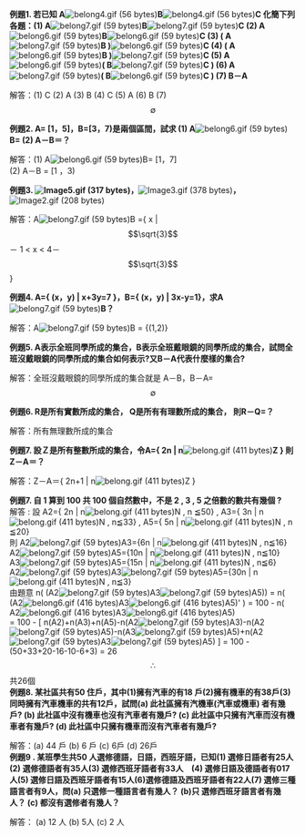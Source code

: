 **例題1. 若已知 A**![](https://market.cloud.edu.tw/content/senior/math/tn_t2/math_net/NUBCC/Course/chp1-1/belong4.gif "belong4.gif \(56 bytes\)")**B**![](https://market.cloud.edu.tw/content/senior/math/tn_t2/math_net/NUBCC/Course/chp1-1/belong4.gif "belong4.gif \(56 bytes\)")**C   化簡下列各題：\(1\)  A**![](https://market.cloud.edu.tw/content/senior/math/tn_t2/math_net/NUBCC/Course/chp1-1/belong7.gif "belong7.gif \(59 bytes\)")**B**![](https://market.cloud.edu.tw/content/senior/math/tn_t2/math_net/NUBCC/Course/chp1-1/belong7.gif "belong7.gif \(59 bytes\)")**C     \(2\)  A**![](https://market.cloud.edu.tw/content/senior/math/tn_t2/math_net/NUBCC/Course/chp1-1/belong6.gif "belong6.gif \(59 bytes\)")**B**![](https://market.cloud.edu.tw/content/senior/math/tn_t2/math_net/NUBCC/Course/chp1-1/belong6.gif "belong6.gif \(59 bytes\)")**C   \(3\)   \( A**![](https://market.cloud.edu.tw/content/senior/math/tn_t2/math_net/NUBCC/Course/chp1-1/belong7.gif "belong7.gif \(59 bytes\)")**B \)**![](https://market.cloud.edu.tw/content/senior/math/tn_t2/math_net/NUBCC/Course/chp1-1/belong6.gif "belong6.gif \(59 bytes\)")**C    \(4\)  \( A**![](https://market.cloud.edu.tw/content/senior/math/tn_t2/math_net/NUBCC/Course/chp1-1/belong6.gif "belong6.gif \(59 bytes\)")**B \)**![](https://market.cloud.edu.tw/content/senior/math/tn_t2/math_net/NUBCC/Course/chp1-1/belong7.gif "belong7.gif \(59 bytes\)")**C  \(5\)  A**![](https://market.cloud.edu.tw/content/senior/math/tn_t2/math_net/NUBCC/Course/chp1-1/belong6.gif "belong6.gif \(59 bytes\)")**\( B**![](https://market.cloud.edu.tw/content/senior/math/tn_t2/math_net/NUBCC/Course/chp1-1/belong7.gif "belong7.gif \(59 bytes\)")**C \)  \(6\) A**![](https://market.cloud.edu.tw/content/senior/math/tn_t2/math_net/NUBCC/Course/chp1-1/belong7.gif "belong7.gif \(59 bytes\)")**\( B**![](https://market.cloud.edu.tw/content/senior/math/tn_t2/math_net/NUBCC/Course/chp1-1/belong6.gif "belong6.gif \(59 bytes\)")**C \) \(7\) B－A**

解答：\(1\) C   \(2\) A     \(3\) B  \(4\) C    \(5\) A  \(6\)  B \(7\) $$\emptyset$$

**例題2. A= \[1，5\]，B=\[3，7\)是兩個區間，試求 \(1\) A**![](https://market.cloud.edu.tw/content/senior/math/tn_t2/math_net/NUBCC/Course/chp1-1/belong6.gif "belong6.gif \(59 bytes\)")**B=  \(2\) A－B＝？**

解答：\(1\) A![](https://market.cloud.edu.tw/content/senior/math/tn_t2/math_net/NUBCC/Course/chp1-1/belong6.gif "belong6.gif \(59 bytes\)")B= \[1，7\]  
            \(2\) A－B = \[1 ，3\)

**例題3. **![](https://market.cloud.edu.tw/content/senior/math/tn_t2/math_net/NUBCC/Course/chp1-1/Image5.gif "Image5.gif \(317 bytes\)")**，**![](https://market.cloud.edu.tw/content/senior/math/tn_t2/math_net/NUBCC/Course/chp1-1/Image3.gif "Image3.gif \(378 bytes\)")**，**![](https://market.cloud.edu.tw/content/senior/math/tn_t2/math_net/NUBCC/Course/chp1-1/Image2.gif "Image2.gif \(208 bytes\)")

解答：A![](https://market.cloud.edu.tw/content/senior/math/tn_t2/math_net/NUBCC/Course/chp1-1/belong7.gif "belong7.gif \(59 bytes\)")B ={ x \|  $$\sqrt{3}$$ － 1 &lt; x &lt; 4－$$\sqrt{3}$$ }

**例題4.  A={ \(x，y\) \| x+3y=7 }，B={ \(x，y\) \|  3x-y=1}，求A**![](https://market.cloud.edu.tw/content/senior/math/tn_t2/math_net/NUBCC/Course/chp1-1/belong7.gif "belong7.gif \(59 bytes\)")**B？**

解答：A![](https://market.cloud.edu.tw/content/senior/math/tn_t2/math_net/NUBCC/Course/chp1-1/belong7.gif "belong7.gif \(59 bytes\)")B = {\(1,2\)}

**例題5.  A表示全班同學所成的集合，B表示全班戴眼鏡的同學所成的集合，試問全班沒戴眼鏡的同學所成的集合如何表示?又B－A代表什麼樣的集合?**

解答：全班沒戴眼鏡的同學所成的集合就是 A－B，B－A=$$\emptyset$$

**例題6. R是所有實數所成的集合， Q是所有有理數所成的集合， 則R－Q=？**

解答：所有無理數所成的集合

**例題7. 設Ｚ是所有整數所成的集合，令A={ 2n \| n**![](https://market.cloud.edu.tw/content/senior/math/tn_t2/math_net/NUBCC/Course/chp1-1/belong.gif "belong.gif \(411 bytes\)")**Z }   則Z－A＝？**

解答：Z－A＝{ 2n+1 \| n![](https://market.cloud.edu.tw/content/senior/math/tn_t2/math_net/NUBCC/Course/chp1-1/belong.gif "belong.gif \(411 bytes\)")Z }

**例題7. 自 1 算到 100 共 100 個自然數中，不是 2 , 3 , 5 之倍數的數共有幾個 ?**  
解答 : 設 A2={ 2n \| n![](https://market.cloud.edu.tw/content/senior/math/tn_t2/math01/chp1-1/belong.gif "belong.gif \(411 bytes\)")N , n ≦50} , A3={ 3n \| n![](https://market.cloud.edu.tw/content/senior/math/tn_t2/math01/chp1-1/belong.gif "belong.gif \(411 bytes\)")N , n≦33} , A5={ 5n \| n![](https://market.cloud.edu.tw/content/senior/math/tn_t2/math01/chp1-1/belong.gif "belong.gif \(411 bytes\)")N , n ≦20}  
       則 A2![](https://market.cloud.edu.tw/content/senior/math/tn_t2/math01/chp1-1/belong7.gif "belong7.gif \(59 bytes\)")A3={6n \| n![](https://market.cloud.edu.tw/content/senior/math/tn_t2/math01/chp1-1/belong.gif "belong.gif \(411 bytes\)")N , n≦16}  
        A2![](https://market.cloud.edu.tw/content/senior/math/tn_t2/math01/chp1-1/belong7.gif "belong7.gif \(59 bytes\)")A5={10n \| n![](https://market.cloud.edu.tw/content/senior/math/tn_t2/math01/chp1-1/belong.gif "belong.gif \(411 bytes\)")N , n≦10}  
        A3![](https://market.cloud.edu.tw/content/senior/math/tn_t2/math01/chp1-1/belong7.gif "belong7.gif \(59 bytes\)")A5={15n \| n![](https://market.cloud.edu.tw/content/senior/math/tn_t2/math01/chp1-1/belong.gif "belong.gif \(411 bytes\)")N , n≦6}  
        A2![](https://market.cloud.edu.tw/content/senior/math/tn_t2/math01/chp1-1/belong7.gif "belong7.gif \(59 bytes\)")A3![](https://market.cloud.edu.tw/content/senior/math/tn_t2/math01/chp1-1/belong7.gif "belong7.gif \(59 bytes\)")A5={30n \| n![](https://market.cloud.edu.tw/content/senior/math/tn_t2/math01/chp1-1/belong.gif "belong.gif \(411 bytes\)")N , n≦3}  
        由題意  n\(   \(A2![](https://market.cloud.edu.tw/content/senior/math/tn_t2/math01/chp1-1/belong7.gif "belong7.gif \(59 bytes\)")A3![](https://market.cloud.edu.tw/content/senior/math/tn_t2/math01/chp1-1/belong7.gif "belong7.gif \(59 bytes\)")A5\)\) = n\(  \(A2![](https://market.cloud.edu.tw/content/senior/math/tn_t2/math01/chp1-1/belong6.gif "belong6.gif \(416 bytes\)")A3![](https://market.cloud.edu.tw/content/senior/math/tn_t2/math01/chp1-1/belong6.gif "belong6.gif \(416 bytes\)")A5\)' \) = 100 -  n\( A2![](https://market.cloud.edu.tw/content/senior/math/tn_t2/math01/chp1-1/belong6.gif "belong6.gif \(416 bytes\)")A3![](https://market.cloud.edu.tw/content/senior/math/tn_t2/math01/chp1-1/belong6.gif "belong6.gif \(416 bytes\)")A5\)  
       = 100 -  \[ n\(A2\)+n\(A3\)+n\(A5\)-n\(A2![](https://market.cloud.edu.tw/content/senior/math/tn_t2/math01/chp1-1/belong7.gif "belong7.gif \(59 bytes\)")A3\)-n\(A2![](https://market.cloud.edu.tw/content/senior/math/tn_t2/math01/chp1-1/belong7.gif "belong7.gif \(59 bytes\)")A5\)-n\(A3![](https://market.cloud.edu.tw/content/senior/math/tn_t2/math01/chp1-1/belong7.gif "belong7.gif \(59 bytes\)")A5\)+n\(A2![](https://market.cloud.edu.tw/content/senior/math/tn_t2/math01/chp1-1/belong7.gif "belong7.gif \(59 bytes\)")A3![](https://market.cloud.edu.tw/content/senior/math/tn_t2/math01/chp1-1/belong7.gif "belong7.gif \(59 bytes\)")A5\) \] = 100 - \(50+33+20-16-10-6+3\) = 26  
       $$\therefore$$  共26個  
**例題8. 某社區共有50 住戶，其中\(1\)擁有汽車的有18 戶\(2\)擁有機車的有38戶\(3\) 同時擁有汽車機車的共有12戶，試問\(a\) 此社區擁有汽機車\(汽車或機車\) 者有幾戶? \(b\) 此社區中沒有機車也沒有汽車者有幾戶?  \(c\) 此社區中只擁有汽車而沒有機車者有幾戶?  \(d\) 此社區中只擁有機車而沒有汽車者有幾戶?**

解答：\(a\) 44 戶    \(b\) 6 戶    \(c\) 6戶    \(d\) 26戶  
**例題9 . 某班學生共50 人選修德語，日語，西班牙語，已知\(1\) 選修日語者有25人\(2\) 選修德語者有35人\(3\) 選修西班牙語者有33人　\(4\) 選修日語及德語者有017人\(5\) 選修日語及西班牙語者有15人\(6\)選修德語及西班牙語者有22人\(7\) 選修三種語言者有9人，問\(a\) 只選修一種語言者有幾人？ \(b\)只 選修西班牙語言者有幾人？ \(c\) 都沒有選修者有幾人？**

解答： \(a\) 12 人 \(b\) 5人 \(c\) 2 人



